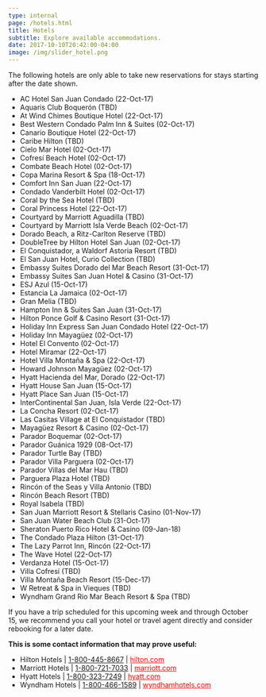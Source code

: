 ```yaml
---
type: internal
page: /hotels.html
title: Hotels
subtitle: Explore available accommodations.
date: 2017-10-10T20:42:00-04:00
image: /img/slider_hotel.png
---
```

The following hotels are only able to take new reservations for stays starting after the date shown.

* AC Hotel San Juan Condado (22-Oct-17)
* Aquaris Club Boquerón (TBD)
* At Wind Chimes Boutique Hotel (22-Oct-17)
* Best Western Condado Palm Inn & Suites (02-Oct-17)
* Canario Boutique Hotel (22-Oct-17)
* Caribe Hilton (TBD)
* Cielo Mar Hotel (02-Oct-17)
* Cofresí Beach Hotel (02-Oct-17)
* Combate Beach Hotel (02-Oct-17)
* Copa Marina Resort & Spa (18-Oct-17)
* Comfort Inn San Juan (22-Oct-17)
* Condado Vanderbilt Hotel (02-Oct-17)
* Coral by the Sea Hotel (TBD)
* Coral Princess Hotel (22-Oct-17)
* Courtyard by Marriott Aguadilla (TBD)
* Courtyard by Marriott Isla Verde Beach (02-Oct-17)
* Dorado Beach, a Ritz-Carlton Reserve (TBD)
* DoubleTree by Hilton Hotel San Juan (02-Oct-17)
* El Conquistador, a Waldorf Astoria Resort (TBD)
* El San Juan Hotel, Curio Collection (TBD)
* Embassy Suites Dorado del Mar Beach Resort (31-Oct-17)
* Embassy Suites San Juan Hotel & Casino (31-Oct-17)
* ESJ Azul (15-Oct-17)
* Estancia La Jamaica (02-Oct-17)
* Gran Melia (TBD)
* Hampton Inn & Suites San Juan (31-Oct-17)
* Hilton Ponce Golf & Casino Resort (31-Oct-17)
* Holiday Inn Express San Juan Condado Hotel (22-Oct-17)
* Holiday Inn Mayagüez (02-Oct-17)
* Hotel El Convento (02-Oct-17)
* Hotel Miramar (22-Oct-17)
* Hotel Villa Montaña & Spa (22-Oct-17)
* Howard Johnson Mayagüez (02-Oct-17)
* Hyatt Hacienda del Mar, Dorado (22-Oct-17)
* Hyatt House San Juan (15-Oct-17)
* Hyatt Place San Juan (15-Oct-17)
* InterContinental San Juan, Isla Verde (22-Oct-17)
* La Concha Resort (02-Oct-17)
* Las Casitas Village at El Conquistador (TBD)
* Mayagüez Resort & Casino (02-Oct-17)
* Parador Boquemar (02-Oct-17)
* Parador Guánica 1929 (08-Oct-17)
* Parador Turtle Bay (TBD)
* Parador Villa Parguera (02-Oct-17)
* Parador Villas del Mar Hau (TBD)
* Parguera Plaza Hotel (TBD)
* Rincón of the Seas y Villa Antonio (TBD)
* Rincón Beach Resort (TBD)
* Royal Isabela (TBD)
* San Juan Marriott Resort & Stellaris Casino (01-Nov-17)
* San Juan Water Beach Club (31-Oct-17)
* Sheraton Puerto Rico Hotel & Casino (09-Jan-18)
* The Condado Plaza Hilton (31-Oct-17)
* The Lazy Parrot Inn, Rincón (22-Oct-17)
* The Wave Hotel (22-Oct-17)
* Verdanza Hotel (15-Oct-17)
* Villa Cofresí (TBD)
* Villa Montaña Beach Resort (15-Dec-17)
* W Retreat & Spa in Vieques (TBD)
* Wyndham Grand Rio Mar Beach Resort & Spa (TBD)

If you have a trip scheduled for this upcoming week and through October 15, we recommend you call your hotel or travel agent directly and consider rebooking for a later date.

**This is some contact information that may prove useful:**

* Hilton Hotels | [1-800-445-8667](tel:+18004458667) | <a target="_blank" style="color: red !important;" href="http://www3.hilton.com/">hilton.com </a>
* Marriott Hotels | [1-800-721-7033](tel:+18007217033) | <a target="_blank" style="color: red !important;" href="https://www.marriott.com">marriott.com</a>
* Hyatt Hotels | [1-800-323-7249](tel:+18003237249) | <a target="_blank" style="color: red !important;" href="https://www.hyatt.com/">hyatt.com</a>
* Wyndham Hotels | [1-800-466-1589](tel:+18004661589) | <a target="_blank" style="color: red !important;" href="https://www.wyndhamhotels.com/">wyndhamhotels.com </a>
